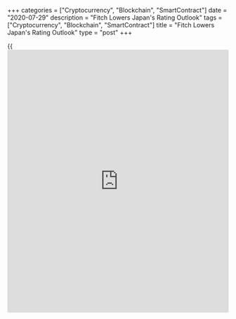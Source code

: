 +++
categories = ["Cryptocurrency", "Blockchain", "SmartContract"]
date = "2020-07-29"
description = "Fitch Lowers Japan's Rating Outlook"
tags = ["Cryptocurrency", "Blockchain", "SmartContract"]
title = "Fitch Lowers Japan's Rating Outlook"
type = "post"
+++

{{<iframe id="large-banner" src="https://www.bounty.group/#slide=7.0" width="100%" height="600" scrolling="no" style="border: 0px solid rgb(216, 221, 230); border-radius: 3px;">}}

Fitch Ratings downgraded Japan's sovereign rating outlook citing the
sharp economic contraction caused by the [coronavirus][1] pandemic.

The outlook on 'A' rating was lowered to 'negative' from 'stable'.

The agency observed that a downturn in consumer spending and
[business][2] investment has been exacerbated by a steep decline in
exports associated with weak external demand.

The [economy][3] is forecast to contract 5 percent in 2020, before
rebounding to 3.2 percent growth in 2021 due partly to the low base
effect. However, the economy would not recover to its pre-pandemic level
until the fourth quarter of 2021, Fitch said.

"The Negative Outlook indicates that the higher debt ratio and downside
risks to the macroeconomic outlook will nevertheless exacerbate the
challenge of placing the debt ratio on a downward path over the medium
term," the agency added.

According to Fitch, Japan's gross general government debt ratio will
rise to around 259 percent of GDP this year, and stabilize just above
260 percent in 2021-22, before turning to a gradual downward path.

The rating agency projected the deficit to narrow to 10.9 percent of GDP
in 2021 and 5.3 percent in 2022, as the recovery gradually solidifies
and the authorities seek to return to their path of debt reduction.

Last month, S&P Global Ratings had lowered its outlook on Japan's rating
to 'stable' from 'positive' citing government spending amid pandemic.

For comments and feedback [contact](https://www.playgroundfx.com/contact/): editorial@rtt[news](https://www.letsplayfx.com/blog/forex-news-website/).com

[Economic News][3]

 **What parts of the world are seeing the best (and worst) economic
performances lately? Click[here][4] to check out our [Econ Scorecard][4]
and find out! See up-to-the-moment [ranking](https://www.playgroundfx.com/blog/crypto-exchange-ranking/)s for the best and worst
performers in [GDP][5], [unemployment rate][6], [inflation][7] and much
more.**

   1. www.rtt[news](https://www.letsplayfx.com/blog/forex-news-website/).com/list/coronavirus.aspx
   2. www.rtt[news](https://www.letsplayfx.com/blog/forex-news-website/).com/Content/Business.aspx
   3. www.rtt[news](https://www.letsplayfx.com/blog/forex-news-website/).com/Content/EconomicNews.aspx
   4. www.rtt[news](https://www.letsplayfx.com/blog/forex-news-website/).com/economic-scorecard/world-rank/industrial-production/highest-performance.aspx
   5. www.rtt[news](https://www.letsplayfx.com/blog/forex-news-website/).com/economic-scorecard/world-rank/GDP/highest-performance.aspx
   6. www.rtt[news](https://www.letsplayfx.com/blog/forex-news-website/).com/economic-scorecard/world-rank/unemployment-rate/lowest-performance.aspx
   7. www.rtt[news](https://www.letsplayfx.com/blog/forex-news-website/).com/economic-scorecard/world-rank/CPI/highest-performance.aspx